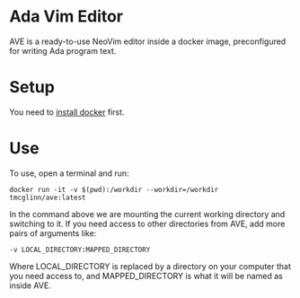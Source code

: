 # Ada Vim Editor

AVE is a ready-to-use NeoVim editor inside a docker image, preconfigured for writing Ada program text.

# Setup

You need to [install docker](https://docs.docker.com/get-docker/) first.

# Use

To use, open a terminal and run:

```
docker run -it -v $(pwd):/workdir --workdir=/workdir tmcglinn/ave:latest
```

In the command above we are mounting the current working directory and switching to it.
If you need access to other directories from AVE, add more pairs of arguments like:

```
-v LOCAL_DIRECTORY:MAPPED_DIRECTORY
```

Where LOCAL_DIRECTORY is replaced by a directory on your computer that you need access to,
and MAPPED_DIRECTORY is what it will be named as inside AVE.

